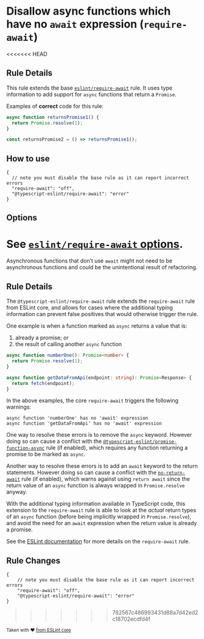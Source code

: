 # Disallow async functions which have no `await` expression (`require-await`)

<<<<<<< HEAD
## Rule Details

This rule extends the base [`eslint/require-await`](https://eslint.org/docs/rules/require-await) rule.
It uses type information to add support for `async` functions that return a `Promise`.

Examples of **correct** code for this rule:

```ts
async function returnsPromise1() {
  return Promise.resolve(1);
}

const returnsPromise2 = () => returnsPromise1();
```

## How to use

```jsonc
{
  // note you must disable the base rule as it can report incorrect errors
  "require-await": "off",
  "@typescript-eslint/require-await": "error"
}
```

## Options

See [`eslint/require-await` options](https://eslint.org/docs/rules/require-await#options).
=======
Asynchronous functions that don’t use `await` might not need to be asynchronous functions and could be the unintentional result of refactoring.

## Rule Details

The `@typescript-eslint/require-await` rule extends the `require-await` rule from ESLint core, and allows for cases where the additional typing information can prevent false positives that would otherwise trigger the rule.

One example is when a function marked as `async` returns a value that is:

1. already a promise; or
2. the result of calling another `async` function

```typescript
async function numberOne(): Promise<number> {
  return Promise.resolve(1);
}

async function getDataFromApi(endpoint: string): Promise<Response> {
  return fetch(endpoint);
}
```

In the above examples, the core `require-await` triggers the following warnings:

```
async function 'numberOne' has no 'await' expression
async function 'getDataFromApi' has no 'await' expression
```

One way to resolve these errors is to remove the `async` keyword. However doing so can cause a conflict with the [`@typescript-eslint/promise-function-async`](https://github.com/typescript-eslint/typescript-eslint/blob/master/packages/eslint-plugin/docs/rules/promise-function-async.md) rule (if enabled), which requires any function returning a promise to be marked as `async`.

Another way to resolve these errors is to add an `await` keyword to the return statements. However doing so can cause a conflict with the [`no-return-await`](https://eslint.org/docs/rules/no-return-await) rule (if enabled), which warns against using `return await` since the return value of an `async` function is always wrapped in `Promise.resolve` anyway.

With the additional typing information available in TypeScript code, this extension to the `require-await` rule is able to look at the _actual_ return types of an `async` function (before being implicitly wrapped in `Promise.resolve`), and avoid the need for an `await` expression when the return value is already a promise.

See the [ESLint documentation](https://eslint.org/docs/rules/require-await) for more details on the `require-await` rule.

## Rule Changes

```cjson
{
    // note you must disable the base rule as it can report incorrect errors
    "require-await": "off",
    "@typescript-eslint/require-await": "error"
}
```
>>>>>>> 782567c486993431d88a7d42ed2c18702ecdfd4f

<sup>Taken with ❤️ [from ESLint core](https://github.com/eslint/eslint/blob/master/docs/rules/require-await.md)</sup>
